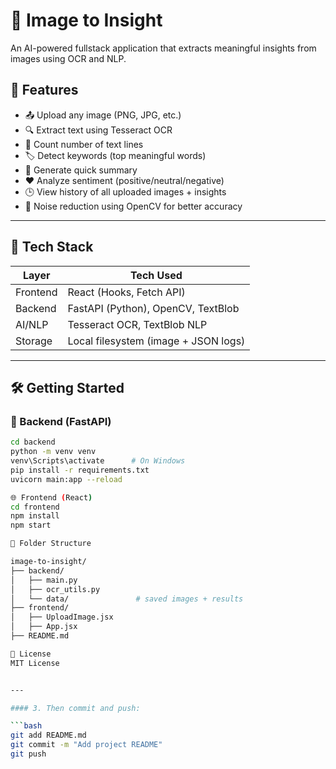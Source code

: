 # 🧠 Image to Insight

An AI-powered fullstack application that extracts meaningful insights from images using OCR and NLP.

## 🚀 Features

- 📤 Upload any image (PNG, JPG, etc.)
- 🔍 Extract text using Tesseract OCR
- 🧾 Count number of text lines
- 🏷️ Detect keywords (top meaningful words)
- 📝 Generate quick summary
- ❤️ Analyze sentiment (positive/neutral/negative)
- 🕒 View history of all uploaded images + insights
- 🧼 Noise reduction using OpenCV for better accuracy

---

## 🧠 Tech Stack

| Layer       | Tech Used                             |
|-------------|----------------------------------------|
| Frontend    | React (Hooks, Fetch API)               |
| Backend     | FastAPI (Python), OpenCV, TextBlob     |
| AI/NLP      | Tesseract OCR, TextBlob NLP            |
| Storage     | Local filesystem (image + JSON logs)   |

---

## 🛠️ Getting Started

### 🔧 Backend (FastAPI)

```bash
cd backend
python -m venv venv
venv\Scripts\activate      # On Windows
pip install -r requirements.txt
uvicorn main:app --reload

🌐 Frontend (React)
cd frontend
npm install
npm start

📁 Folder Structure

image-to-insight/
├── backend/
│   ├── main.py
│   ├── ocr_utils.py
│   └── data/               # saved images + results
├── frontend/
│   ├── UploadImage.jsx
│   ├── App.jsx
├── README.md

📜 License
MIT License


---

#### 3. Then commit and push:

```bash
git add README.md
git commit -m "Add project README"
git push
